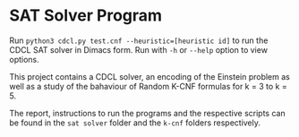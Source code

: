 # SAT Solver Program
Run `python3 cdcl.py test.cnf --heuristic=[heuristic id]` to run the CDCL SAT solver in Dimacs form.
Run with `-h` or `--help` option to view options.

This project contains a CDCL solver, an encoding of the Einstein problem as well as a study of the bahaviour of Random K-CNF formulas for k = 3 to k = 5.

The report, instructions to run the programs and the respective scripts can be found in the `sat solver` folder and the `k-cnf` folders respectively.
